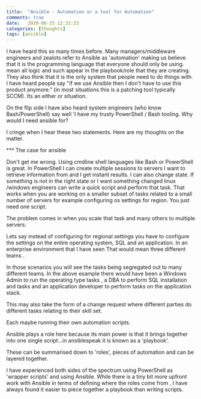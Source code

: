 ```yaml
---
title:  "Ansible - Automation or a tool for Automation"
comments: true
date:   2020-06-25 12:31:23
categories: [thoughts]
tags: [ansible]
---
```


I have heard this so many times before. Many managers/middleware engineers  and zealots refer to Ansible as 'automation' making us believe that it  is the programming language that everyone should only be using.  mean all logic and such appear in the playbook/role that they are creating. 
They also think that it is the only system that people need to do things with. I have heard people say "if we use Ansible then I don't have to use this product anymore." (in most situations this is a patching tool typically SCCM). Its an either or situation.

On the flip side I have also heard system engineers (who know Bash/PowerShell) say well 'I have my trusty PowerShell / Bash tooling. Why would I need ansible for?

I cringe when I hear these two statements. Here are my thoughts on the matter.

*** The case for ansible

Don't get me wrong. Using cmdline shell languages like Bash or PowerShell is great. In PowerShell I can create multiple sessions to servers I want to retrieve information from and I get instant results. I can also change state. If something is not in the right state or I want something changed linux /windows engineers can write a quick script  and perform that task.
That works when you are working on a smaller subset of tasks related to a small number of servers for example configuring os settings for region. You just need one script. 

The problem comes in when you scale that task and many others to multiple servers.

Lets say instead of configuring for regional settings you have to configure the settings on the entire operating system, SQL and an application. In an enterprise environment that I have seen That would mean three different teams .  

In those scenarios you will see the tasks being segregated out to many different teams. In the above example there would have been a Windows Admin to run the operating type tasks , a DBA to perform SQL installation and tasks and an application developer to perform tasks on the application stack.

This may also take the form of a change request  where different parties do different tasks relating to their skill set.

Each maybe running their own automation scripts.

Ansible plays a role here because its main power is that it brings together into one single script...in ansiblespeak it is known as a 'playbook'.

These can be summarised down to 'roles', pieces of automation and can be layered together.

I have experienced both sides of the spectrum using PowerShell as 'wrapper scripts' and using Ansible. While there is a tiny bit more upfront work with Ansible in terms of defining where the roles come from , I have always found it easier to piece together a playbook than writing scripts.